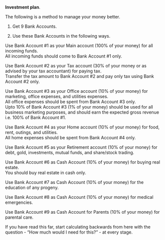 **Investment plan**.  

The following is a method to manage your money better.  

1.   Get 9 Bank Accounts.  

2.   Use these Bank Accounts in the following ways.  

Use Bank Account #1 as your Main account (100% of your money) for all incoming funds.  
All incoming funds should come to Bank Account #1 only.  

Use Bank Account #2 as your Tax account (30% of your money or as advised by your tax accountant) for paying tax.  
Transfer the tax amount to Bank Account #2 and pay only tax using Bank Account #2 only.  

Use Bank Account #3 as your Office account (10% of your money) for marketing, office expenses, and utilities expenses.  
All office expenses should be spent from Bank Account #3 only.  
Upto 10% of Bank Account #3 (1% of your money) should be used for all business marketing purposes, and should earn the expected gross revenue i.e. 100% of Bank Account #1.  

Use Bank Account #4 as your Home account (10% of your money) for food, rent, outings, and utilities.  
All home expenses should be spent from Bank Account #4 only.  

Use Bank Account #5 as your Retirement account (10% of your money) for debt, gold, investments, mutual funds, and share/stock trading.  

Use Bank Account #6 as Cash Account (10% of your money) for buying real estate.  
You should buy real estate in cash only.  

Use Bank Account #7 as Cash Account (10% of your money) for the education of any progeny.  

Use Bank Account #8 as Cash Account (10% of your money) for medical emergencies.  

Use Bank Account #9 as Cash Account for Parents (10% of your money) for parental care.  

If you have read this far, start calculating backwards from here with the question - “How much would I need for this?” - at every stage.  